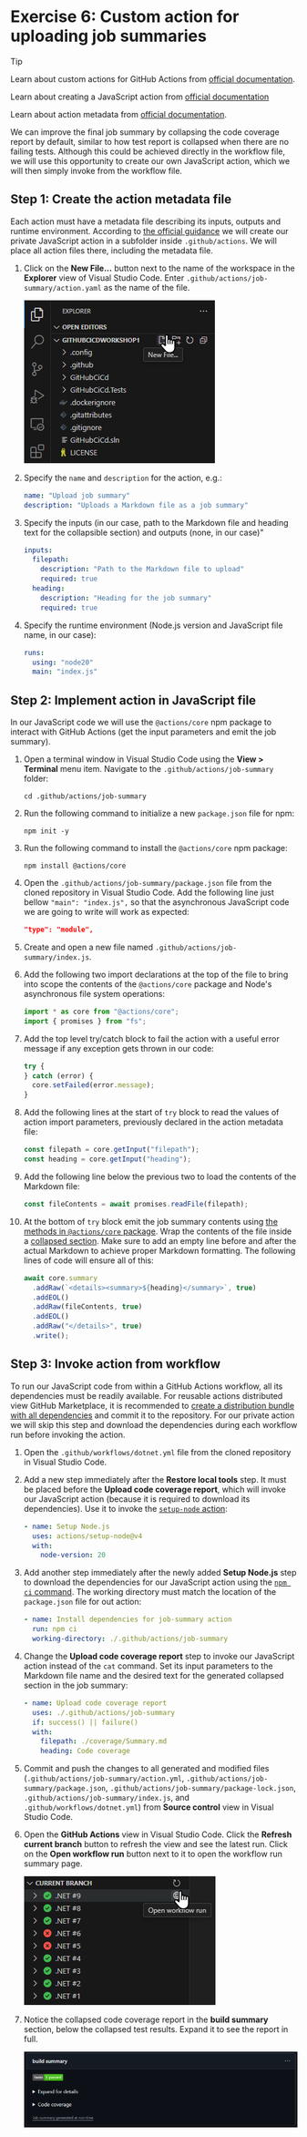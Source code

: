# Exercise 6: Custom action for uploading job summaries

> [!TIP]
> Learn about custom actions for GitHub Actions from [official documentation](https://docs.github.com/en/actions/sharing-automations/creating-actions/about-custom-actions).
>
> Learn about creating a JavaScript action from [official documentation](https://docs.github.com/en/actions/sharing-automations/creating-actions/creating-a-javascript-action)
>
> Learn about action metadata from [official documentation](https://docs.github.com/en/actions/sharing-automations/creating-actions/metadata-syntax-for-github-actions).

We can improve the final job summary by collapsing the code coverage report by default, similar to how test report is collapsed when there are no failing tests. Although this could be achieved directly in the workflow file, we will use this opportunity to create our own JavaScript action, which we will then simply invoke from the workflow file.

## Step 1: Create the action metadata file

Each action must have a metadata file describing its inputs, outputs and runtime environment. According to [the official guidance](https://docs.github.com/en/actions/sharing-automations/creating-actions/about-custom-actions#choosing-a-location-for-your-action) we will create our private JavaScript action in a subfolder inside `.github/actions`. We will place all action files there, including the metadata file.

1. Click on the **New File...** button next to the name of the workspace in the **Explorer** view of Visual Studio Code. Enter `.github/actions/job-summary/action.yaml` as the name of the file.

   ![Image 1](images/e6-s1-i1.png)

2. Specify the `name` and `description` for the action, e.g.:
   ```yaml
   name: "Upload job summary"
   description: "Uploads a Markdown file as a job summary"
   ```
3. Specify the inputs (in our case, path to the Markdown file and heading text for the collapsible section) and outputs (none, in our case)"
   ```yaml
   inputs:
     filepath:
       description: "Path to the Markdown file to upload"
       required: true
     heading:
       description: "Heading for the job summary"
       required: true
   ```
4. Specify the runtime environment (Node.js version and JavaScript file name, in our case):
   ```yaml
   runs:
     using: "node20"
     main: "index.js"
   ```

## Step 2: Implement action in JavaScript file

In our JavaScript code we will use the `@actions/core` npm package to interact with GitHub Actions (get the input parameters and emit the job summary).

1. Open a terminal window in Visual Studio Code using the **View > Terminal** menu item. Navigate to the `.github/actions/job-summary` folder:
   ```shell
   cd .github/actions/job-summary
   ```
2. Run the following command to initialize a new `package.json` file for npm:
   ```shell
   npm init -y
   ```
3. Run the following command to install the `@actions/core` npm package:
   ```shell
   npm install @actions/core
   ```
4. Open the `.github/actions/job-summary/package.json` file from the cloned repository in Visual Studio Code. Add the following line just bellow `"main": "index.js",` so that the asynchronous JavaScript code we are going to write will work as expected:
   ```json
   "type": "module",
   ```
5. Create and open a new file named `.github/actions/job-summary/index.js`.
6. Add the following two import declarations at the top of the file to bring into scope the contents of the `@actions/core` package and Node's asynchronous file system operations:
   ```javascript
   import * as core from "@actions/core";
   import { promises } from "fs";
   ```
7. Add the top level try/catch block to fail the action with a useful error message if any exception gets thrown in our code:

   ```javascript
   try {
   } catch (error) {
     core.setFailed(error.message);
   }
   ```

8. Add the following lines at the start of `try` block to read the values of action import parameters, previously declared in the action metadata file:
   ```javascript
   const filepath = core.getInput("filepath");
   const heading = core.getInput("heading");
   ```
9. Add the following line below the previous two to load the contents of the Markdown file:
   ```javascript
   const fileContents = await promises.readFile(filepath);
   ```
10. At the bottom of `try` block emit the job summary contents using [the methods in `@actions/core` package](https://github.com/actions/toolkit/tree/main/packages/core#populating-job-summary). Wrap the contents of the file inside a [collapsed section](https://docs.github.com/en/get-started/writing-on-github/working-with-advanced-formatting/organizing-information-with-collapsed-sections). Make sure to add an empty line before and after the actual Markdown to achieve proper Markdown formatting. The following lines of code will ensure all of this:
    ```javascript
    await core.summary
      .addRaw(`<details><summary>${heading}</summary>`, true)
      .addEOL()
      .addRaw(fileContents, true)
      .addEOL()
      .addRaw("</details>", true)
      .write();
    ```

## Step 3: Invoke action from workflow

To run our JavaScript code from within a GitHub Actions workflow, all its dependencies must be readily available. For reusable actions distributed view GitHub Marketplace, it is recommended to [create a distribution bundle with all dependencies](https://docs.github.com/en/actions/sharing-automations/creating-actions/creating-a-javascript-action#commit-tag-and-push-your-action) and commit it to the repository. For our private action we will skip this step and download the dependencies during each workflow run before invoking the action.

1. Open the `.github/workflows/dotnet.yml` file from the cloned repository in Visual Studio Code.
2. Add a new step immediately after the **Restore local tools** step. It must be placed before the **Upload code coverage report**, which will invoke our JavaScript action (because it is required to download its dependencies). Use it to invoke the [`setup-node` action](https://github.com/marketplace/actions/setup-node-js-environment):
   ```yaml
   - name: Setup Node.js
     uses: actions/setup-node@v4
     with:
       node-version: 20
   ```
3. Add another step immediately after the newly added **Setup Node.js** step to download the dependencies for our JavaScript action using the [`npm ci` command](https://docs.npmjs.com/cli/v10/commands/npm-ci?v=true). The working directory must match the location of the `package.json` file for out action:
   ```yaml
   - name: Install dependencies for job-summary action
     run: npm ci
     working-directory: ./.github/actions/job-summary
   ```
4. Change the **Upload code coverage report** step to invoke our JavaScript action instead of the `cat` command. Set its input parameters to the Markdown file name and the desired text for the generated collapsed section in the job summary:
   ```yaml
   - name: Upload code coverage report
     uses: ./.github/actions/job-summary
     if: success() || failure()
     with:
       filepath: ./coverage/Summary.md
       heading: Code coverage
   ```
5. Commit and push the changes to all generated and modified files (`.github/actions/job-summary/action.yml`, `.github/actions/job-summary/package.json`, `.github/actions/job-summary/package-lock.json`, `.github/actions/job-summary/index.js`, and `.github/workflows/dotnet.yml`) from **Source control** view in Visual Studio Code.
6. Open the **GitHub Actions** view in Visual Studio Code. Click the **Refresh current branch** button to refresh the view and see the latest run. Click on the **Open workflow run** button next to it to open the workflow run summary page.

   ![Image 6](images/e6-s3-i6.png)

7. Notice the collapsed code coverage report in the **build summary** section, below the collapsed test results. Expand it to see the report in full.

   ![Image 7](images/e6-s3-i7.png)
